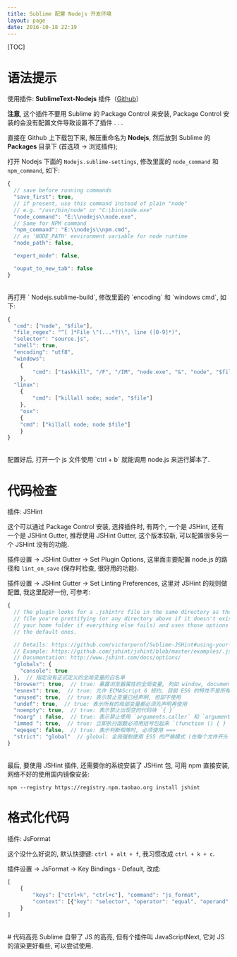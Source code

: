```yaml
---
title: Sublime 配置 Nodejs 开发环境
layout: page
date: 2016-10-18 22:19
---
```


[TOC]

# 语法提示
使用插件: **SublimeText-Nodejs** 插件（[Github](https://github.com/tanepiper/SublimeText-Nodejs)）

**注意**, 这个插件不要用 Sublime 的 Package Control 来安装, Package Control 安装的会没有配置文件导致设置不了插件 . . .

直接在 Github 上下载包下来, 解压重命名为 **Nodejs**, 然后放到 Sublime 的 **Packages** 目录下 (首选项 \-\> 浏览插件);

打开 Nodejs 下面的 `Nodejs.sublime-settings`, 修改里面的 `node_command` 和  `npm_command`, 如下:

```js
{
  // save before running commands
  "save_first": true,
  // if present, use this command instead of plain "node"
  // e.g. "/usr/bin/node" or "C:\bin\node.exe"
  "node_command": "E:\\nodejs\\node.exe",
  // Same for NPM command
  "npm_command": "E:\\nodejs\\npm.cmd",
  // as 'NODE_PATH' environment variable for node runtime
  "node_path": false,

  "expert_mode": false,

  "ouput_to_new_tab": false
}

```
<br>
再打开 ` Nodejs.sublime-build`, 修改里面的 `encoding` 和  `windows cmd`, 如下:

```js
{
  "cmd": ["node", "$file"],
  "file_regex": "^[ ]*File \"(...*?)\", line ([0-9]*)",
  "selector": "source.js",
  "shell": true,
  "encoding": "utf8",
  "windows":
    {
        "cmd": ["taskkill", "/F", "/IM", "node.exe", "&", "node", "$file"]
    },
  "linux":
    {
        "cmd": ["killall node; node", "$file"]
    },
    "osx":
    {
    "cmd": ["killall node; node $file"]
    }
}

```
<br>
配置好后, 打开一个 js 文件使用 `ctrl + b` 就能调用 node.js 来运行脚本了.

# 代码检查
插件: JSHint

这个可以通过 Package Control 安装, 选择插件时, 有两个, 一个是 JSHint, 还有一个是 JSHint Gutter, 推荐使用 JSHint Gutter, 这个版本较新, 可以配置很多另一个 JSHint 没有的功能.

插件设置 \-\> JSHint Gutter \-\> Set Plugin Options, 这里面主要配置 node.js 的路径和 `lint_on_save` (保存时检查, 很好用的功能).

插件设置 \-\> JSHint Gutter \-\> Set Linting Preferences, 这里对 JSHint 的规则做配置, 我这里配好一份, 可参考:

```js
{
  // The plugin looks for a .jshintrc file in the same directory as the source
  // file you're prettifying (or any directory above if it doesn't exist, or in
  // your home folder if everything else fails) and uses those options along
  // the default ones.

  // Details: https://github.com/victorporof/Sublime-JSHint#using-your-own-jshintrc-options
  // Example: https://github.com/jshint/jshint/blob/master/examples/.jshintrc
  // Documentation: http://www.jshint.com/docs/options/
  "globals": {
    "console": true
  },  // 指定没有正式定义的全局变量的白名单
  "browser": true,  // true: 暴露浏览器属性的全局变量, 列如 window, document
  "esnext": true,  // true: 允许 ECMAScript 6 规约, 目前 ES6 的特性不是所有的浏览器都支持
  "unused": true,  // true: 表示禁止变量已经声明, 但却不使用
  "undef": true,  // true: 表示所有的局部变量都必须先声明再使用
  "noempty": true,  // true: 表示禁止出现空的代码块 `{ }`
  "noarg" : false,  // true: 表示禁止使用 `arguments.caller` 和 `arguments.callee`
  "immed ": true,  // true: 立即执行函数必须用括号包起来 `(function () { } ());`
  "eqeqeq": false,  // true: 表示判断相等时, 必须使用 ===
  "strict": "global"  // global: 全局强制使用 ES5 的严格模式 (在每个文件开头 "use strict";), Strict Mode 是对 JS 用法的一些限制, 过滤掉了容易出错的特性和不容易优化的特性
}
```
<br>
最后, 要使用 JSHint 插件, 还需要你的系统安装了 JSHint 包, 可用 npm 直接安装, 网络不好的使用国内镜像安装:

`npm --registry https://registry.npm.taobao.org install jshint`

# 格式化代码
插件: JsFormat

这个没什么好说的, 默认快捷键: `ctrl + alt + f`, 我习惯改成 `ctrl + k + c`.

插件设置 \-\> JsFormat \-\> Key Bindings - Default, 改成:

```js
[
    {
        "keys": ["ctrl+k", "ctrl+c"], "command": "js_format",
        "context": [{"key": "selector", "operator": "equal", "operand": "source.js,source.json"}]
    }
]
```
<br>
# 代码高亮
Sublime 自带了 JS 的高亮, 但有个插件叫 JavaScriptNext, 它对 JS 的渲染更好看些, 可以尝试使用.
